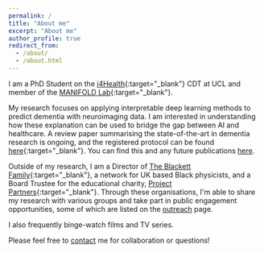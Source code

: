 ```yaml
---
permalink: /
title: "About me"
excerpt: "About me"
author_profile: true
redirect_from: 
  - /about/
  - /about.html
---
```


I am a PhD Student on the [i4Health](https://www.ucl.ac.uk/intelligent-imaging-healthcare/){:target="_blank"} CDT at UCL and member of the [MANIFOLD Lab](https://manifold-lab.netlify.app){:target="_blank"}.

My research focuses on applying interpretable deep learning methods to predict dementia with neuroimaging data. I am interested in understanding how these explanation can be used to bridge the gap between AI and healthcare. A review paper summarising the state-of-the-art in dementia research is ongoing, and the registered protocol can be found [here](https://www.crd.york.ac.uk/prospero/display_record.php?RecordID=291992){:target="_blank"}. You can find this and any future publications [here](https://sophmrtn.github.io/publications/).

Outside of my research, I am a Director of [The Blackett Family](https://www.theblackettlabfamily.com){:target="_blank"}, a network for UK based Black physicists, and a Board Trustee for the educational charity, [Project Partners](https://projectpartners.org.uk/){:target="_blank"}. Through these organisations, I'm able to share my research with various groups and take part in public engagement opportunities, some of which are listed on the [outreach](https://sophmrtn.github.io/outreach/) page.

I also frequently binge-watch films and TV series.

Please feel free to [contact](mailto:s.martin.20@ucl.ac.uk) me for collaboration or questions!
